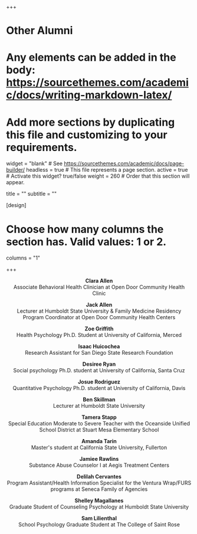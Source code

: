 +++
# Other Alumni
# Any elements can be added in the body: https://sourcethemes.com/academic/docs/writing-markdown-latex/
# Add more sections by duplicating this file and customizing to your requirements.

widget = "blank"  # See https://sourcethemes.com/academic/docs/page-builder/
headless = true  # This file represents a page section.
active = true  # Activate this widget? true/false
weight = 260  # Order that this section will appear.

title = ""
subtitle = ""

[design]
  # Choose how many columns the section has. Valid values: 1 or 2.
  columns = "1"

+++

<p style="text-align:center"><strong>Clara Allen</strong><br>
Associate Behavioral Health Clinician at Open Door Community Health Clinic</p>

<p style="text-align:center"><strong>Jack Allen</strong><br>
Lecturer at Humboldt State University & Family Medicine Residency Program Coordinator at Open Door Community Health Centers</p>

<p style="text-align:center"><strong>Zoe Griffith</strong><br>
Health Psychology Ph.D. Student at University of California, Merced</p>

<p style="text-align:center"><strong>Isaac Huicochea</strong><br>
Research Assistant for San Diego State Research Foundation</p>

<p style="text-align:center"><strong>Desiree Ryan</strong><br>
Social psychology Ph.D. student at University of California, Santa Cruz</p>

<p style="text-align:center"><strong>Josue Rodriguez</strong><br>
Quantitative Psychology Ph.D. student at University of California, Davis</p>

<p style="text-align:center"><strong>Ben Skillman</strong><br>
Lecturer at Humboldt State University</p>

<p style="text-align:center"><strong>Tamera Stapp</strong><br>
Special Education Moderate to Severe Teacher with the Oceanside Unified School District at Stuart Mesa Elementary School</p>

<p style="text-align:center"><strong>Amanda Tarin</strong><br>
Master's student at California State University, Fullerton</p>

<p style="text-align:center"><strong>Jamiee Rawlins</strong><br> 
Substance Abuse Counselor I at Aegis Treatment Centers</p>

<p style="text-align:center"><strong>Delilah Cervantes</strong><br>
Program Assistant/Health Information Specialist for the Ventura Wrap/FURS programs at Seneca Family of Agencies</p>

<p style="text-align:center"><strong>Shelley Magallanes</strong><br>
Graduate Student of Counseling Psychology at Humboldt State University</p>

<p style="text-align:center"><strong>Sam Lilienthal</strong><br>
School Psychology Graduate Student at The College of Saint Rose</p>

